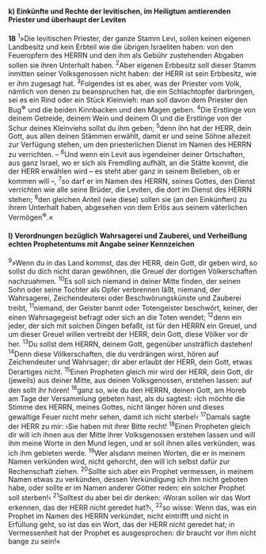 #### k) Einkünfte und Rechte der levitischen, im Heiligtum amtierenden Priester und überhaupt der Leviten

__18__
<sup>1</sup>»Die levitischen Priester, der ganze Stamm Levi, sollen keinen eigenen Landbesitz und kein Erbteil wie die übrigen Israeliten haben: von den Feueropfern des HERRN und den ihm als Gebühr zustehenden Abgaben sollen sie ihren Unterhalt haben.
<sup>2</sup>Aber eigenen Erbbesitz soll dieser Stamm inmitten seiner Volksgenossen nicht haben: der HERR ist sein Erbbesitz, wie er ihm zugesagt hat.
<sup>3</sup>Folgendes ist es aber, was der Priester vom Volk, nämlich von denen zu beanspruchen hat, die ein Schlachtopfer darbringen, sei es ein Rind oder ein Stück Kleinvieh: man soll davon dem Priester den Bug<sup title="= das Vorderbein, oder: die Vorderkeule">&#x2732;</sup> und die beiden Kinnbacken und den Magen geben.
<sup>4</sup>Die Erstlinge von deinem Getreide, deinem Wein und deinem Öl und die Erstlinge von der Schur deines Kleinviehs sollst du ihm geben;
<sup>5</sup>denn ihn hat der HERR, dein Gott, aus allen deinen Stämmen erwählt, damit er und seine Söhne allezeit zur Verfügung stehen, um den priesterlichen Dienst im Namen des HERRN zu verrichten. –
<sup>6</sup>Und wenn ein Levit aus irgendeiner deiner Ortschaften, aus ganz Israel, wo er sich als Fremdling aufhält, an die Stätte kommt, die der HERR erwählen wird – es steht aber ganz in seinem Belieben, ob er kommen will –,
<sup>7</sup>so darf er im Namen des HERRN, seines Gottes, den Dienst verrichten wie alle seine Brüder, die Leviten, die dort im Dienst des HERRN stehen;
<sup>8</sup>den gleichen Anteil (wie diese) sollen sie (an den Einkünften) zu ihrem Unterhalt haben, abgesehen von dem Erlös aus seinem väterlichen Vermögen<sup title="?">&#x2732;</sup>.«

#### l) Verordnungen bezüglich Wahrsagerei und Zauberei, und Verheißung echten Prophetentums mit Angabe seiner Kennzeichen

<sup>9</sup>»Wenn du in das Land kommst, das der HERR, dein Gott, dir geben wird, so sollst du dich nicht daran gewöhnen, die Greuel der dortigen Völkerschaften nachzuahmen.
<sup>10</sup>Es soll sich niemand in deiner Mitte finden, der seinen Sohn oder seine Tochter als Opfer verbrennen läßt, niemand, der Wahrsagerei, Zeichendeuterei oder Beschwörungskünste und Zauberei treibt,
<sup>11</sup>niemand, der Geister bannt oder Totengeister beschwört, keiner, der einen Wahrsagegeist befragt oder sich an die Toten wendet;
<sup>12</sup>denn ein jeder, der sich mit solchen Dingen befaßt, ist für den HERRN ein Greuel, und um dieser Greuel willen vertreibt der HERR, dein Gott, diese Völker vor dir her.
<sup>13</sup>Du sollst dem HERRN, deinem Gott, gegenüber unsträflich dastehen!
<sup>14</sup>Denn diese Völkerschaften, die du verdrängen wirst, hören auf Zeichendeuter und Wahrsager; dir aber erlaubt der HERR, dein Gott, etwas Derartiges nicht.
<sup>15</sup>Einen Propheten gleich mir wird der HERR, dein Gott, dir (jeweils) aus deiner Mitte, aus deinen Volksgenossen, erstehen lassen: auf den sollt ihr hören!
<sup>16</sup>ganz so, wie du den HERRN, deinen Gott, am Horeb am Tage der Versammlung gebeten hast, als du sagtest: ›Ich möchte die Stimme des HERRN, meines Gottes, nicht länger hören und dieses gewaltige Feuer nicht mehr sehen, damit ich nicht sterbe!‹
<sup>17</sup>Damals sagte der HERR zu mir: ›Sie haben mit ihrer Bitte recht!
<sup>18</sup>Einen Propheten gleich dir will ich ihnen aus der Mitte ihrer Volksgenossen erstehen lassen und will ihm meine Worte in den Mund legen, und er soll ihnen alles verkünden, was ich ihm gebieten werde.
<sup>19</sup>Wer alsdann meinen Worten, die er in meinem Namen verkünden wird, nicht gehorcht, den will ich selbst dafür zur Rechenschaft ziehen.
<sup>20</sup>Sollte sich aber ein Prophet vermessen, in meinem Namen etwas zu verkünden, dessen Verkündigung ich ihm nicht geboten habe, oder sollte er im Namen anderer Götter reden: ein solcher Prophet soll sterben!‹
<sup>21</sup>Solltest du aber bei dir denken: ›Woran sollen wir das Wort erkennen, das der HERR nicht geredet hat?‹,
<sup>22</sup>so wisse: Wenn das, was ein Prophet im Namen des HERRN verkündet, nicht eintrifft und nicht in Erfüllung geht, so ist das ein Wort, das der HERR nicht geredet hat; in Vermessenheit hat der Prophet es ausgesprochen: dir braucht vor ihm nicht bange zu sein!«